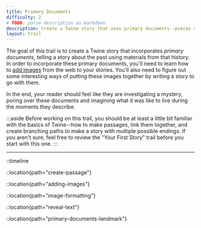 ```yaml
---
title: Primary Documents
difficulty: 2
# TODO: parse description as markdown
description: Create a Twine story that uses primary documents--pieces of writing or recordings made by people who experienced a particular event from the past--to help the reader discover information about an event from the past. This project makes use of the Library of Virginia's collections as a source of primary documents that tell stories about people from Virginia. You'll connect those documents together to tell a story.
layout: trail
---
```


<script>
    import {base} from '$app/paths'
</script>

The goal of this trail is to create a Twine story that incorporates *primary documents*, telling a story about the past using materials from that history. In order to incorporate these primary documents, you'll need to learn how to [add images]({base}/locations/adding-images) from the web to your stories. You'll also need to figure out some interesting ways of putting these images together by writing a story to go with them. 

In the end, your reader should feel like they are investigating a mystery, poring over these documents and imagining what it was like to live during the moments they describe.

<!-- This works for all trails! -->
:::aside
Before working on this trail, you should be at least a little bit familiar with the basics of Twine--how to make passages, link them together, and create branching paths to make a story with multiple possible endings. If you aren't sure, feel free to review the "Your First Story" trail before you start with this one.
:::

<!-- TODO: finish consuming this markup convention -->
<!-- Basically, these are the "inlined" location tutorials. The Trail is in charge of deciding which one to render based on the TrailTimeline UI -->
<!-- ::::trailmap -->

---

::timeline

::location{path="create-passage"}

::location{path="adding-images"}

::location{path="image-formatting"}

::location{path="reveal-text"}

::location{path="primary-documents-landmark"}
